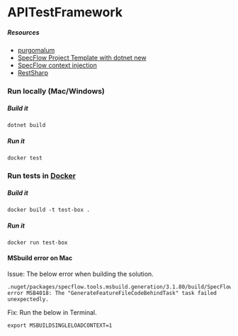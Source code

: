 # APITestFramework


##### Resources
- [purgomalum](https://www.purgomalum.com/)
- [SpecFlow Project Template with dotnet new](https://specflow.org/blog/specflow-project-template-with-dotnet-new/)
- [SpecFlow context injection](https://docs.specflow.org/projects/specflow/en/latest/Bindings/Context-Injection.html)
- [RestSharp](https://restsharp.dev/)


### Run locally (Mac/Windows)

##### Build it
```dotnet build```

##### Run it
```docker test```


### Run tests in [Docker](https://www.docker.com/)

##### Build it
```docker build -t test-box .```

##### Run it
```docker run test-box```


#### MSbuild error on Mac

Issue: The below error when building the solution.
```
.nuget/packages/specflow.tools.msbuild.generation/3.1.80/build/SpecFlow.Tools.MsBuild.Generation.targets(93,5): error MSB4018: The "GenerateFeatureFileCodeBehindTask" task failed unexpectedly.
```
Fix: Run the below in Terminal.
```
export MSBUILDSINGLELOADCONTEXT=1
```